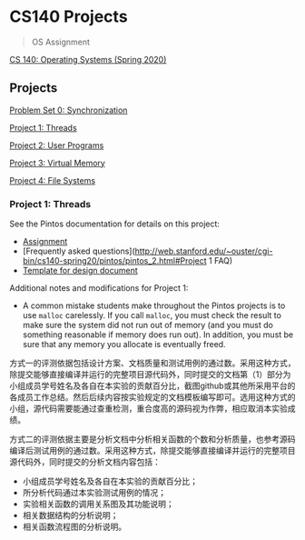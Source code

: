 # CS140 Projects
> OS Assignment

[CS 140: Operating Systems (Spring 2020)](http://web.stanford.edu/~ouster/cgi-bin/cs140-spring20/index.php)

## Projects

[Problem Set 0: Synchronization](http://web.stanford.edu/~ouster/cgi-bin/cs140-spring20/problemSet0.php)

[Project 1: Threads](http://web.stanford.edu/~ouster/cgi-bin/cs140-spring20/pintosProjects.php)

[Project 2: User Programs](http://web.stanford.edu/~ouster/cgi-bin/cs140-spring20/pintosProjects.php)

[Project 3: Virtual Memory](http://web.stanford.edu/~ouster/cgi-bin/cs140-spring20/pintosProjects.php)

[Project 4: File Systems](http://web.stanford.edu/~ouster/cgi-bin/cs140-spring20/pintosProjects.php)

### Project 1: Threads

See the Pintos documentation for details on this project:

- [Assignment](http://web.stanford.edu/~ouster/cgi-bin/cs140-spring20/pintos/pintos_2.html)
- [Frequently asked questions](http://web.stanford.edu/~ouster/cgi-bin/cs140-spring20/pintos/pintos_2.html#Project 1 FAQ)
- [Template for design document](http://web.stanford.edu/~ouster/cgi-bin/cs140-spring20/pintos/threads.tmpl)

Additional notes and modifications for Project 1:

- A common mistake students make throughout the Pintos projects is to use `malloc` carelessly. If you call `malloc`, you must check the result to make sure the system did not run out of memory (and you must do something reasonable if memory does run out). In addition, you must be sure that any memory you allocate is eventually freed.

方式一的评测依据包括设计方案、文档质量和测试用例的通过数。采用这种方式，除提交能够直接编译并运行的完整项目源代码外，同时提交的文档第（1）部分为小组成员学号姓名及各自在本实验的贡献百分比，截图github或其他所采用平台的各成员工作总结。然后后续内容按实验规定的文档模板编写即可。选用这种方式的小组，源代码需要能通过查重检测，重合度高的源码视为作弊，相应取消本实验成绩。

方式二的评测依据主要是分析文档中分析相关函数的个数和分析质量，也参考源码编译后测试用例的通过数。采用这种方式，除提交能够直接编译并运行的完整项目源代码外，同时提交的分析文档内容包括：

- 小组成员学号姓名及各自在本实验的贡献百分比；
- 所分析代码通过本实验测试用例的情况；
- 实验相关函数的调用关系图及其功能说明；
- 相关数据结构的分析说明；
- 相关函数流程图的分析说明。
